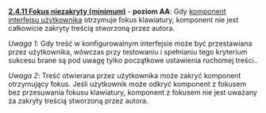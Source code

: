 [**2.4.11 Fokus niezakryty (minimum)**](https://wcag.lepszyweb.pl/#focus-not-obscured-minimum) - **poziom AA**: Gdy <a href="#" data-toggle="tooltip" data-original-title="{{site.data.glossary.komponent_interfejsu_uzytkownika | strip_html | replace: '*', ''}}">komponent interfejsu użytkownika</a> otrzymuje fokus klawiatury, komponent nie jest całkowicie zakryty treścią stworzoną przez autora.

 *Uwaga 1*: Gdy treść w konfigurowalnym interfejsie może być przestawiana przez użytkownika, wówczas przy testowaniu i spełnianiu tego kryterium sukcesu brane są pod uwagę tylko początkowe ustawienia ruchomej treści..

 *Uwaga 2*: Treść otwierana przez użytkownika może zakryć komponent otrzymujący fokus. Jeśli użytkownik może odkryć komponent z fokusem bez przesuwania fokusu klawiatury, komponent z fokusem nie jest uważany za zakryty treścią stworzoną przez autora.